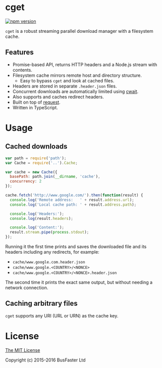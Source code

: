 cget
====

[![npm version](https://img.shields.io/npm/v/cget.svg)](https://www.npmjs.com/package/cget)

`cget` is a robust streaming parallel download manager with a filesystem cache.

Features
--------

- Promise-based API, returns HTTP headers and a Node.js stream with contents.
- Filesystem cache mirrors remote host and directory structure.
  - Easy to bypass `cget` and look at cached files.
- Headers are stored in separate `.header.json` files.
- Concurrent downloads are automatically limited using [cwait](https://github.com/charto/cwait#readme).
- Also supports and caches redirect headers.
- Built on top of [request](https://github.com/request/request).
- Written in TypeScript.

Usage
=====

Cached downloads
----------------

```JavaScript
var path = require('path');
var Cache = require('..').Cache;

var cache = new Cache({
  basePath: path.join(__dirname, 'cache'),
  concurrency: 2
});

cache.fetch('http://www.google.com/').then(function(result) {
  console.log('Remote address:   ' + result.address.url);
  console.log('Local cache path: ' + result.address.path);

  console.log('Headers:');
  console.log(result.headers);

  console.log('Content:');
  result.stream.pipe(process.stdout);
});
```

Running it the first time prints and saves the downloaded file and its headers including any redirects, for example:

- `cache/www.google.com.header.json`
- `cache/www.google.<COUNTRY>/<NONCE>`
- `cache/www.google.<COUNTRY>/<NONCE>.header.json`

The second time it prints the exact same output, but without needing a network connection.

Caching arbitrary files
-----------------------

`cget` supports any URI (URL or URN) as the cache key.

License
=======

[The MIT License](https://raw.githubusercontent.com/charto/cget/master/LICENSE)

Copyright (c) 2015-2016 BusFaster Ltd

